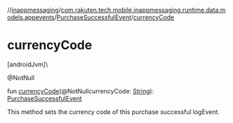 //[inappmessaging](../../../index.md)/[com.rakuten.tech.mobile.inappmessaging.runtime.data.models.appevents](../index.md)/[PurchaseSuccessfulEvent](index.md)/[currencyCode](currency-code.md)

# currencyCode

[androidJvm]\

@NotNull

fun [currencyCode](currency-code.md)(@NotNullcurrencyCode: [String](https://kotlinlang.org/api/latest/jvm/stdlib/kotlin/-string/index.html)): [PurchaseSuccessfulEvent](index.md)

This method sets the currency code of this purchase successful logEvent.

